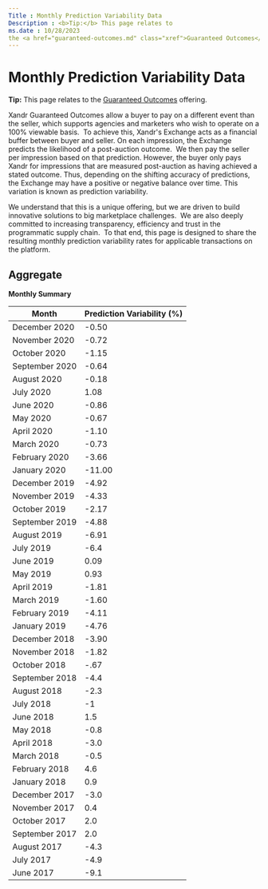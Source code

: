 ```yaml
---
Title : Monthly Prediction Variability Data
Description : <b>Tip:</b> This page relates to
ms.date : 10/28/2023
the <a href="guaranteed-outcomes.md" class="xref">Guaranteed Outcomes</a> offering.
---
```



# Monthly Prediction Variability Data





<b>Tip:</b> This page relates to
the <a href="guaranteed-outcomes.md" class="xref">Guaranteed Outcomes</a> offering.



Xandr Guaranteed Outcomes allow a buyer to pay
on a different event than the seller, which supports agencies and
marketers who wish to operate on a 100% viewable basis.  To achieve
this, Xandr's Exchange acts as a financial
buffer between buyer and seller. On each impression, the Exchange
predicts the likelihood of a post-auction outcome.  We then pay the
seller per impression based on that prediction. However, the buyer only
pays Xandr for impressions that are measured
post-auction as having achieved a stated outcome. Thus, depending on the
shifting accuracy of predictions, the Exchange may have a positive or
negative balance over time. This variation is known as prediction
variability.

We understand that this is a unique offering, but we are driven to build
innovative solutions to big marketplace challenges.  We are also deeply
committed to increasing transparency, efficiency and trust in the
programmatic supply chain.  To that end, this page is designed to share
the resulting monthly prediction variability rates for applicable
transactions on the platform.



## Aggregate

**Monthly Summary**

<table class="table">
<thead class="thead">
<tr class="header row">
<th id="ID-0000d1e5__entry__1"
class="entry colsep-1 rowsep-1">Month</th>
<th id="ID-0000d1e5__entry__2"
class="entry colsep-1 rowsep-1">Prediction Variability (%)</th>
</tr>
</thead>
<tbody class="tbody">
<tr class="odd row">
<td class="entry colsep-1 rowsep-1"
headers="ID-0000d1e5__entry__1">December 2020</td>
<td class="entry colsep-1 rowsep-1"
headers="ID-0000d1e5__entry__2">-0.50</td>
</tr>
<tr class="even row">
<td class="entry colsep-1 rowsep-1"
headers="ID-0000d1e5__entry__1">November 2020</td>
<td class="entry colsep-1 rowsep-1"
headers="ID-0000d1e5__entry__2">-0.72</td>
</tr>
<tr class="odd row">
<td class="entry colsep-1 rowsep-1"
headers="ID-0000d1e5__entry__1">October 2020</td>
<td class="entry colsep-1 rowsep-1"
headers="ID-0000d1e5__entry__2">-1.15</td>
</tr>
<tr class="even row">
<td class="entry colsep-1 rowsep-1"
headers="ID-0000d1e5__entry__1">September 2020</td>
<td class="entry colsep-1 rowsep-1"
headers="ID-0000d1e5__entry__2">-0.64</td>
</tr>
<tr class="odd row">
<td class="entry colsep-1 rowsep-1"
headers="ID-0000d1e5__entry__1">August 2020</td>
<td class="entry colsep-1 rowsep-1"
headers="ID-0000d1e5__entry__2">-0.18</td>
</tr>
<tr class="even row">
<td class="entry colsep-1 rowsep-1" headers="ID-0000d1e5__entry__1">July
2020</td>
<td class="entry colsep-1 rowsep-1"
headers="ID-0000d1e5__entry__2">1.08</td>
</tr>
<tr class="odd row">
<td class="entry colsep-1 rowsep-1" headers="ID-0000d1e5__entry__1">June
2020</td>
<td class="entry colsep-1 rowsep-1"
headers="ID-0000d1e5__entry__2">-0.86</td>
</tr>
<tr class="even row">
<td class="entry colsep-1 rowsep-1" headers="ID-0000d1e5__entry__1">May
2020</td>
<td class="entry colsep-1 rowsep-1"
headers="ID-0000d1e5__entry__2">-0.67</td>
</tr>
<tr class="odd row">
<td class="entry colsep-1 rowsep-1"
headers="ID-0000d1e5__entry__1">April 2020</td>
<td class="entry colsep-1 rowsep-1"
headers="ID-0000d1e5__entry__2">-1.10</td>
</tr>
<tr class="even row">
<td class="entry colsep-1 rowsep-1"
headers="ID-0000d1e5__entry__1">March 2020</td>
<td class="entry colsep-1 rowsep-1"
headers="ID-0000d1e5__entry__2">-0.73</td>
</tr>
<tr class="odd row">
<td class="entry colsep-1 rowsep-1"
headers="ID-0000d1e5__entry__1">February 2020</td>
<td class="entry colsep-1 rowsep-1"
headers="ID-0000d1e5__entry__2">-3.66</td>
</tr>
<tr class="even row">
<td class="entry colsep-1 rowsep-1"
headers="ID-0000d1e5__entry__1">January 2020</td>
<td class="entry colsep-1 rowsep-1"
headers="ID-0000d1e5__entry__2">-11.00</td>
</tr>
<tr class="odd row">
<td class="entry colsep-1 rowsep-1"
headers="ID-0000d1e5__entry__1">December 2019</td>
<td class="entry colsep-1 rowsep-1"
headers="ID-0000d1e5__entry__2">-4.92</td>
</tr>
<tr class="even row">
<td class="entry colsep-1 rowsep-1"
headers="ID-0000d1e5__entry__1">November 2019</td>
<td class="entry colsep-1 rowsep-1"
headers="ID-0000d1e5__entry__2">-4.33</td>
</tr>
<tr class="odd row">
<td class="entry colsep-1 rowsep-1"
headers="ID-0000d1e5__entry__1">October 2019</td>
<td class="entry colsep-1 rowsep-1"
headers="ID-0000d1e5__entry__2">-2.17</td>
</tr>
<tr class="even row">
<td class="entry colsep-1 rowsep-1"
headers="ID-0000d1e5__entry__1">September 2019</td>
<td class="entry colsep-1 rowsep-1"
headers="ID-0000d1e5__entry__2">-4.88</td>
</tr>
<tr class="odd row">
<td class="entry colsep-1 rowsep-1"
headers="ID-0000d1e5__entry__1">August 2019</td>
<td class="entry colsep-1 rowsep-1"
headers="ID-0000d1e5__entry__2">-6.91</td>
</tr>
<tr class="even row">
<td class="entry colsep-1 rowsep-1" headers="ID-0000d1e5__entry__1">July
2019</td>
<td class="entry colsep-1 rowsep-1"
headers="ID-0000d1e5__entry__2">-6.4</td>
</tr>
<tr class="odd row">
<td class="entry colsep-1 rowsep-1" headers="ID-0000d1e5__entry__1">June
2019</td>
<td class="entry colsep-1 rowsep-1"
headers="ID-0000d1e5__entry__2">0.09</td>
</tr>
<tr class="even row">
<td class="entry colsep-1 rowsep-1" headers="ID-0000d1e5__entry__1">May
2019</td>
<td class="entry colsep-1 rowsep-1"
headers="ID-0000d1e5__entry__2">0.93</td>
</tr>
<tr class="odd row">
<td class="entry colsep-1 rowsep-1"
headers="ID-0000d1e5__entry__1">April 2019</td>
<td class="entry colsep-1 rowsep-1"
headers="ID-0000d1e5__entry__2">-1.81</td>
</tr>
<tr class="even row">
<td class="entry colsep-1 rowsep-1"
headers="ID-0000d1e5__entry__1">March 2019</td>
<td class="entry colsep-1 rowsep-1"
headers="ID-0000d1e5__entry__2">-1.60</td>
</tr>
<tr class="odd row">
<td class="entry colsep-1 rowsep-1"
headers="ID-0000d1e5__entry__1">February 2019</td>
<td class="entry colsep-1 rowsep-1"
headers="ID-0000d1e5__entry__2">-4.11</td>
</tr>
<tr class="even row">
<td class="entry colsep-1 rowsep-1"
headers="ID-0000d1e5__entry__1">January 2019</td>
<td class="entry colsep-1 rowsep-1"
headers="ID-0000d1e5__entry__2">-4.76</td>
</tr>
<tr class="odd row">
<td class="entry colsep-1 rowsep-1"
headers="ID-0000d1e5__entry__1">December 2018</td>
<td class="entry colsep-1 rowsep-1"
headers="ID-0000d1e5__entry__2">-3.90</td>
</tr>
<tr class="even row">
<td class="entry colsep-1 rowsep-1"
headers="ID-0000d1e5__entry__1">November 2018</td>
<td class="entry colsep-1 rowsep-1"
headers="ID-0000d1e5__entry__2">-1.82</td>
</tr>
<tr class="odd row">
<td class="entry colsep-1 rowsep-1"
headers="ID-0000d1e5__entry__1">October 2018</td>
<td class="entry colsep-1 rowsep-1"
headers="ID-0000d1e5__entry__2">-.67</td>
</tr>
<tr class="even row">
<td class="entry colsep-1 rowsep-1"
headers="ID-0000d1e5__entry__1">September 2018</td>
<td class="entry colsep-1 rowsep-1"
headers="ID-0000d1e5__entry__2">-4.4</td>
</tr>
<tr class="odd row">
<td class="entry colsep-1 rowsep-1"
headers="ID-0000d1e5__entry__1">August 2018</td>
<td class="entry colsep-1 rowsep-1"
headers="ID-0000d1e5__entry__2">-2.3</td>
</tr>
<tr class="even row">
<td class="entry colsep-1 rowsep-1" headers="ID-0000d1e5__entry__1">July
2018</td>
<td class="entry colsep-1 rowsep-1"
headers="ID-0000d1e5__entry__2">-1</td>
</tr>
<tr class="odd row">
<td class="entry colsep-1 rowsep-1" headers="ID-0000d1e5__entry__1">June
2018</td>
<td class="entry colsep-1 rowsep-1"
headers="ID-0000d1e5__entry__2">1.5</td>
</tr>
<tr class="even row">
<td class="entry colsep-1 rowsep-1" headers="ID-0000d1e5__entry__1">May
2018</td>
<td class="entry colsep-1 rowsep-1"
headers="ID-0000d1e5__entry__2">-0.8</td>
</tr>
<tr class="odd row">
<td class="entry colsep-1 rowsep-1"
headers="ID-0000d1e5__entry__1">April 2018</td>
<td class="entry colsep-1 rowsep-1"
headers="ID-0000d1e5__entry__2">-3.0</td>
</tr>
<tr class="even row">
<td class="entry colsep-1 rowsep-1"
headers="ID-0000d1e5__entry__1">March 2018</td>
<td class="entry colsep-1 rowsep-1"
headers="ID-0000d1e5__entry__2">-0.5</td>
</tr>
<tr class="odd row">
<td class="entry colsep-1 rowsep-1"
headers="ID-0000d1e5__entry__1">February 2018</td>
<td class="entry colsep-1 rowsep-1"
headers="ID-0000d1e5__entry__2">4.6</td>
</tr>
<tr class="even row">
<td class="entry colsep-1 rowsep-1"
headers="ID-0000d1e5__entry__1">January 2018</td>
<td class="entry colsep-1 rowsep-1"
headers="ID-0000d1e5__entry__2">0.9</td>
</tr>
<tr class="odd row">
<td class="entry colsep-1 rowsep-1"
headers="ID-0000d1e5__entry__1">December 2017</td>
<td class="entry colsep-1 rowsep-1"
headers="ID-0000d1e5__entry__2">-3.0</td>
</tr>
<tr class="even row">
<td class="entry colsep-1 rowsep-1"
headers="ID-0000d1e5__entry__1">November 2017</td>
<td class="entry colsep-1 rowsep-1"
headers="ID-0000d1e5__entry__2">0.4</td>
</tr>
<tr class="odd row">
<td class="entry colsep-1 rowsep-1"
headers="ID-0000d1e5__entry__1">October 2017</td>
<td class="entry colsep-1 rowsep-1"
headers="ID-0000d1e5__entry__2">2.0</td>
</tr>
<tr class="even row">
<td class="entry colsep-1 rowsep-1"
headers="ID-0000d1e5__entry__1">September 2017</td>
<td class="entry colsep-1 rowsep-1"
headers="ID-0000d1e5__entry__2">2.0</td>
</tr>
<tr class="odd row">
<td class="entry colsep-1 rowsep-1"
headers="ID-0000d1e5__entry__1">August 2017</td>
<td class="entry colsep-1 rowsep-1"
headers="ID-0000d1e5__entry__2">-4.3</td>
</tr>
<tr class="even row">
<td class="entry colsep-1 rowsep-1" headers="ID-0000d1e5__entry__1">July
2017</td>
<td class="entry colsep-1 rowsep-1"
headers="ID-0000d1e5__entry__2">-4.9</td>
</tr>
<tr class="odd row">
<td class="entry colsep-1 rowsep-1" headers="ID-0000d1e5__entry__1">June
2017</td>
<td class="entry colsep-1 rowsep-1"
headers="ID-0000d1e5__entry__2">-9.1</td>
</tr>
</tbody>
</table>






